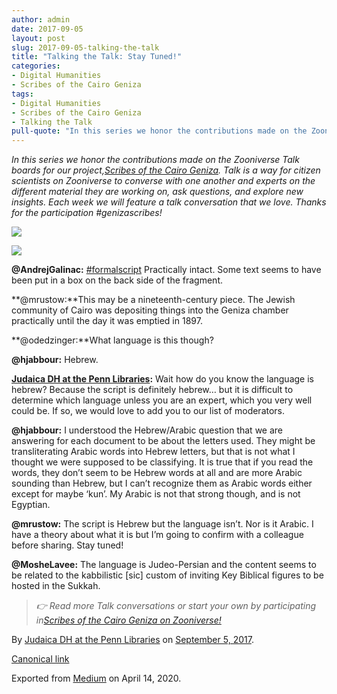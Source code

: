 ```yaml
---
author: admin
date: 2017-09-05
layout: post
slug: 2017-09-05-talking-the-talk
title: "Talking the Talk: Stay Tuned!"
categories:
- Digital Humanities
- Scribes of the Cairo Geniza
tags:
- Digital Humanities
- Scribes of the Cairo Geniza
- Talking the Talk
pull-quote: "In this series we honor the contributions made on the Zooniverse Talk boards for our project, Scribes of the Cairo Geniza. Talk is a way…"
---
```


*In this series we honor the contributions made on the Zooniverse Talk boards for our project,*[*Scribes of the Cairo Geniza*](https://www.zooniverse.org/projects/judaicadh/scribes-of-the-cairo-geniza)*. Talk is a way for citizen scientists on Zooniverse to converse with one another and experts on the different material they are working on, ask questions, and explore new insights. Each week we will feature a talk conversation that we love. Thanks for the participation \#genizascribes!*

![](https://cdn-images-1.medium.com/max/800/1*yGJx3LduEFW9U0zZeEqr4g.png)

![](https://cdn-images-1.medium.com/max/800/1*6wDcy8gKYSbx3qIQpUtxjA.png)

**@AndrejGalinac:** [\#formalscript](https://www.zooniverse.org/projects/judaicadh/scribes-of-the-cairo-geniza/talk/tags/formalscript) Practically intact. Some text seems to have been put in a box on the back side of the fragment.

**@mrustow:**This may be a nineteenth-century piece. The Jewish community of Cairo was depositing things into the Geniza chamber practically until the day it was emptied in 1897.

**@odedzinger:**What language is this though?

**@hjabbour:** Hebrew.

[**Judaica DH at the Penn Libraries**](https://medium.com/u/bd8038710db5)**:** Wait how do you know the language is hebrew? Because the script is definitely hebrew… but it is difficult to determine which language unless you are an expert, which you very well could be. If so, we would love to add you to our list of moderators.

**@hjabbour:** I understood the Hebrew/Arabic question that we are answering for each document to be about the letters used. They might be transliterating Arabic words into Hebrew letters, but that is not what I thought we were supposed to be classifying. It is true that if you read the words, they don’t seem to be Hebrew words at all and are more Arabic sounding than Hebrew, but I can’t recognize them as Arabic words either except for maybe ‘kun’. My Arabic is not that strong though, and is not Egyptian.

**@mrustow:** The script is Hebrew but the language isn’t. Nor is it Arabic. I have a theory about what it is but I’m going to confirm with a colleague before sharing. Stay tuned!

**@MosheLavee:** The language is Judeo-Persian and the content seems to be related to the kabbilistic [sic] custom of inviting Key Biblical figures to be hosted in the Sukkah.

> *👉 Read more Talk conversations or start your own by participating in*[*Scribes of the Cairo Geniza on Zooniverse!*](https://www.zooniverse.org/projects/judaicadh/scribes-of-the-cairo-geniza)

By [Judaica DH at the Penn Libraries](https://medium.com/@judaicadh) on [September 5, 2017](https://medium.com/p/326386e47e3c).

[Canonical link](https://medium.com/@judaicadh/talking-the-talk-stay-tuned-326386e47e3c)

Exported from [Medium](https://medium.com) on April 14, 2020.
